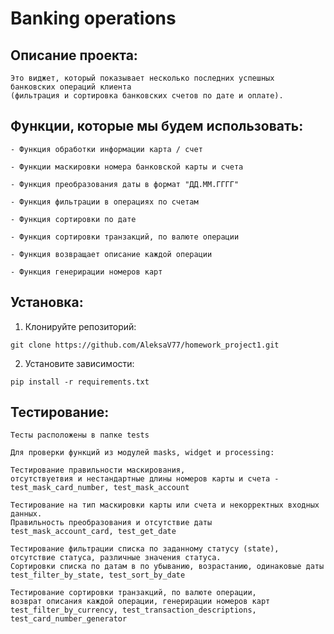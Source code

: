 # Banking operations

## Описание проекта:
```
Это виджет, который показывает несколько последних успешных 
банковских операций клиента 
(фильтрация и сортировка банковских счетов по дате и оплате).
```

## Функции, которые мы будем использовать:
```
- Функция обработки информации карта / счет
```
```
- Функции маскировки номера банковской карты и счета
```
```
- Функция преобразования даты в формат "ДД.ММ.ГГГГ"
```
```
- Функция фильтрации в операциях по счетам
```
```
- Функция сортировки по дате
```
```
- Функция сортировки транзакций, по валюте операции
```
```
- Функция возвращает описание каждой операции
```
```
- Функция генерирации номеров карт
```

## Установка:

1. Клонируйте репозиторий:
```
git clone https://github.com/AleksaV77/homework_project1.git
```
2. Установите зависимости:
```
pip install -r requirements.txt
```

## Тестирование:
```
Тесты расположены в папке tests
```
```
Для проверки функций из модулей masks, widget и processing:
```
```
Тестирование правильности маскирования, 
отсутствуетвия и нестандартные длины номеров карты и счета - 
test_mask_card_number, test_mask_account
```
```
Тестирование на тип маскировки карты или счета и некорректных входных данных.
Правильность преобразования и отсутствие даты
test_mask_account_card, test_get_date
```
```
Тестирование фильтрации списка по заданному статусу (state),
отсутствие статуса, различные значения статуса.
Сортировки списка по датам в по убыванию, возрастанию, одинаковые даты
test_filter_by_state, test_sort_by_date
```
```
Тестирование сортировки транзакций, по валюте операции,
возврат описания каждой операции, генерирации номеров карт
test_filter_by_currency, test_transaction_descriptions, test_card_number_generator
```